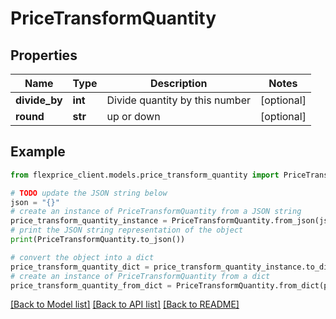 # PriceTransformQuantity


## Properties

Name | Type | Description | Notes
------------ | ------------- | ------------- | -------------
**divide_by** | **int** | Divide quantity by this number | [optional] 
**round** | **str** | up or down | [optional] 

## Example

```python
from flexprice_client.models.price_transform_quantity import PriceTransformQuantity

# TODO update the JSON string below
json = "{}"
# create an instance of PriceTransformQuantity from a JSON string
price_transform_quantity_instance = PriceTransformQuantity.from_json(json)
# print the JSON string representation of the object
print(PriceTransformQuantity.to_json())

# convert the object into a dict
price_transform_quantity_dict = price_transform_quantity_instance.to_dict()
# create an instance of PriceTransformQuantity from a dict
price_transform_quantity_from_dict = PriceTransformQuantity.from_dict(price_transform_quantity_dict)
```
[[Back to Model list]](../README.md#documentation-for-models) [[Back to API list]](../README.md#documentation-for-api-endpoints) [[Back to README]](../README.md)



